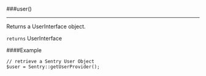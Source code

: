 <a id="user"></a>
###user()

----------

Returns a UserInterface object.

`returns` UserInterface

####Example

	// retrieve a Sentry User Object
	$user = Sentry::getUserProvider();
